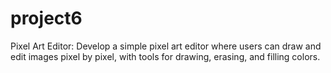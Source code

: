 # project6
Pixel Art Editor: Develop a simple pixel art editor where users can draw and edit images pixel by pixel, with tools for drawing, erasing, and filling colors.
